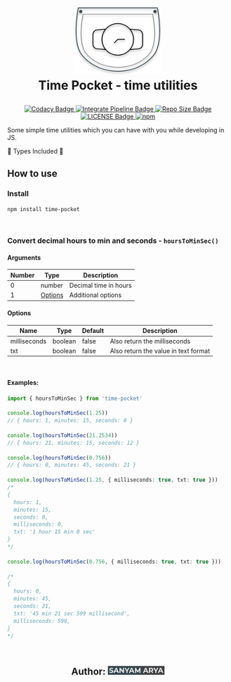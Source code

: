 <h1 align="center">

<a href="https://github.com/ersanyamarya/time-pocket"><img src="https://raw.githubusercontent.com/ersanyamarya/time-pocket/master/docs/images/time-pocket-2.svg" alt="Standard -  Time Pocket" width="200"></a> 
<br> Time Pocket - time utilities <br>

</h1>

<p align="center">
<a href="https://www.codacy.com/manual/ersanyamarya/time-pocket?utm_source=github.com&utm_medium=referral&utm_content=ersanyamarya/time-pocket&utm_campaign=Badge_Grade"> <img src ="https://img.shields.io/codacy/grade/a003dbe0f9a346348a10f4a1836e9499/master?logo=codacy&style=for-the-badge" alt="Codacy Badge"> </a>
<a href="https://github.com/ersanyamarya/time-pocket/actions"> <img src ="https://img.shields.io/github/workflow/status/ersanyamarya/time-pocket/Integrate?label=Integrate&logo=github&style=for-the-badge" alt="Integrate Pipeline Badge"> </a>
<a href="https://github.com/ersanyamarya/time-pocket"><img src ="https://img.shields.io/github/repo-size/ersanyamarya/time-pocket?logo=github&style=for-the-badge" alt="Repo Size Badge"></a>
<a href="LICENSE"> <img src ="https://img.shields.io/github/license/ersanyamarya/time-pocket?style=for-the-badge" alt="LICENSE Badge"> </a>
<a href="#"> <img alt="npm" src="https://img.shields.io/npm/v/time-pocket?logo=npm&style=for-the-badge"> </a>
</p>

Some simple time utilities which you can have with you while developing in JS.

🌟 Types Included 🌟

## How to use

### Install

`npm install time-pocket`

</br>

### Convert decimal hours to min and seconds - `hoursToMinSec()`

#### Arguments

| Number | Type                | Description           |
| ------ | ------------------- | --------------------- |
| 0      | number              | Decimal time in hours |
| 1      | [Options](#options) | Additional options    |

#### Options

| Name         | Type    | Default | Description                          |
| ------------ | ------- | ------- | ------------------------------------ |
| milliseconds | boolean | false   | Also return the milliseconds         |
| txt          | boolean | false   | Also return the value in text format |

</br>

#### Examples:

```ts
import { hoursToMinSec } from 'time-pocket'

console.log(hoursToMinSec(1.25))
// { hours: 1, minutes: 15, seconds: 0 }

console.log(hoursToMinSec(21.2534))
// { hours: 21, minutes: 15, seconds: 12 }

console.log(hoursToMinSec(0.756))
// { hours: 0, minutes: 45, seconds: 21 }

console.log(hoursToMinSec(1.25, { milliseconds: true, txt: true }))
/* 
{
  hours: 1,
  minutes: 15,
  seconds: 0,
  milliseconds: 0,
  txt: '1 hour 15 min 0 sec'
}
*/

console.log(hoursToMinSec(0.756, { milliseconds: true, txt: true }))

/*
{
  hours: 0,
  minutes: 45,
  seconds: 21,
  txt: '45 min 21 sec 599 millisecond',
  milliseconds: 599,
}
*/
```

</br>

<h2 align="center">

Author: <img src="https://raw.githubusercontent.com/ersanyamarya/time-pocket/master/docs/images/name-banner.svg" alt="Standard -  Time Pocket" height="20"></a>

</h2>
